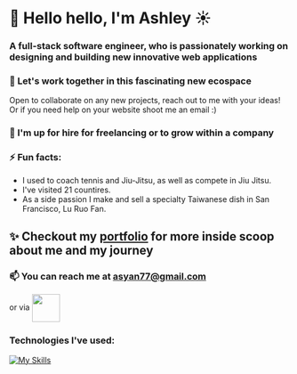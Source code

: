 # 🌈 Hello hello, I'm Ashley ☀️
### A full-stack software engineer, who is passionately working on designing and building new innovative web applications

### 🌱 Let's work together in this fascinating new ecospace 
Open to collaborate on any new projects, reach out to me with your ideas! Or if you need help on your website shoot me an email :) 

### 👯 I'm up for hire for freelancing or to grow within a company

### ⚡ Fun facts: 
 - I used to coach tennis and Jiu-Jitsu, as well as compete in Jiu Jitsu.
 - I've visited 21 countires.
 - As a side passion I make and sell a specialty Taiwanese dish in San Francisco, Lu Ruo Fan.
## ✨ Checkout my <a href="https://asyan77.github.io/portfolio/" target="blank">portfolio</a> for more inside scoop about me and my journey

### 📫 You can reach me at asyan77@gmail.com 
or via <a href="https://www.linkedin.com/in/ashley-yan/" target="blank"><img align="center" src="https://bi-jingo.com/wp-content/uploads/1997/03/Linkedin-Logo.png" height="50" /></a>

### Technologies I've used: 

[![My Skills](https://skillicons.dev/icons?i=js,html,css,aws,babel,github,mongodb,nodejs,postgres,postman,rails,react,redux,replit,ruby,sqlite,vscode,webpack)](https://skillicons.dev)


